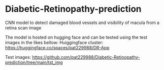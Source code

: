 # Diabetic-Retinopathy-prediction
CNN model to detect damaged blood vessels and visibility of macula from a retina scan image

The model is hosted on hugging face and can be tested using the test images in the likes bellow:
Huiggingface cluster:
https://huggingface.co/spaces/pat229988/DR-App

Test images:
https://github.com/pat229988/Diabetic-Retinopathy-prediction/tree/main/tst_img
